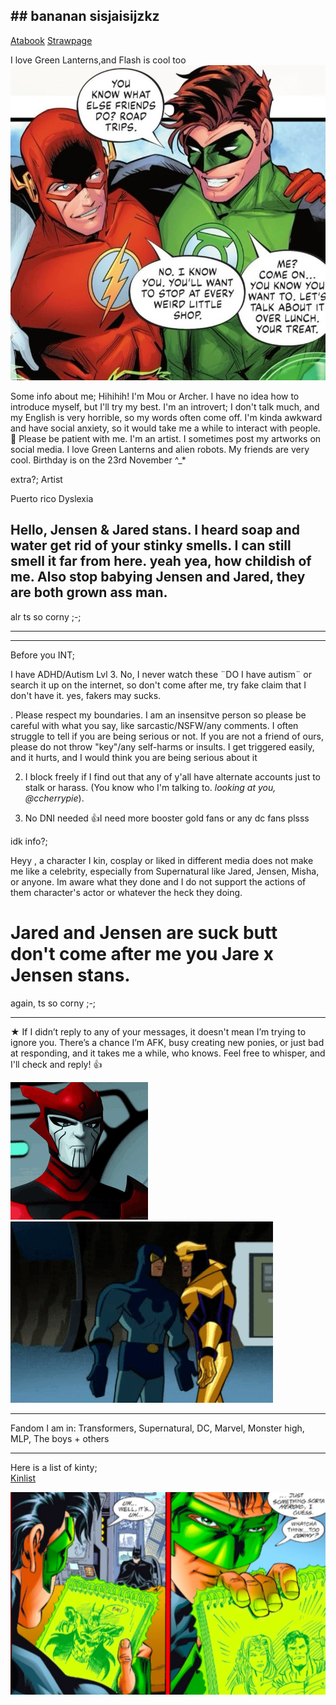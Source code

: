 ## ## bananan sisjaisijzkz

[Atabook](https://angelcake.atabook.org/)                [Strawpage](https://ang3lcake.straw.page)

I love Green Lanterns,and Flash is cool too
![image_alt](https://github.com/StaticSh0ck/StaticSh0ck/blob/d1268c9e77cc3c6447c012d9cc4a2e234f88f5b4/97602c8032d6f4e57c4cb9797dde21ce.jpg)


Some info about me;
Hihihih! I'm Mou or Archer. I have no idea how to introduce myself, but I'll try my best. I'm an introvert; I don't talk much, and my English is very horrible, so my words often come off. I'm kinda awkward and have social anxiety, so it would take me a while to interact with people. 🫠 Please be patient with me. I'm an artist. I sometimes post my artworks on social media. I love Green Lanterns and alien robots. My friends are very cool. Birthday is on the 23rd November ^_*

extra?;
Artist

Puerto rico
Dyslexia

## Hello, Jensen & Jared stans. I heard soap and water get rid of your stinky smells. I can still smell it far from here. yeah yea, how childish of me. Also stop babying Jensen and Jared, they are both grown ass man.
alr ts so corny ;-;

_______________________________________
____________________________________

Before you INT;

I have ADHD/Autism Lvl 3. No, I never watch these ¨DO I have autism¨ or search it up on the internet, so don't come after me, try fake claim that I don't have it. yes, fakers may sucks. 


. Please respect my boundaries. I am an insensitve person so please be careful with what you say, like sarcastic/NSFW/any comments. I often struggle to tell if you are being serious or not. If you are not a friend of ours, please do not throw "key"/any self-harms or insults. I get triggered easily, and it hurts, and I would think you are being serious about it

 
2. I block freely if I find out that any of y'all have alternate accounts just to stalk or harass. (You know who I'm talking to. *looking at you, @ccherrypie*).

3. No DNI needed 👍I need more booster gold fans or any dc fans plsss

 
idk info?;

Heyy , a character I kin, cosplay or liked in different media does not make me like a celebrity, especially from Supernatural like Jared, Jensen, Misha, or anyone. Im aware what they done and I do not support the actions of them character's actor or whatever the heck they doing. 

# Jared and Jensen are suck butt don't come after me you Jare x Jensen stans.
 again, ts so corny ;-;
 ___________________________________________________________________________
 
 ★ If I didn’t reply to any of your messages, it doesn't mean I’m trying to ignore you. There’s a chance I’m AFK, busy creating new ponies, or just bad at responding, and it takes me a while, who knows. Feel free to whisper, and I'll check and reply! 👍



![image_alt](https://github.com/StaticSh0ck/StaticSh0ck/blob/58d93dbd6b55d6a11a20ad12eba3141e75a66ad3/razer-red-lantern.gif) ![image alt](https://github.com/StaticSh0ck/StaticSh0ck/blob/main/tumblr_637b15c1503a5f7c36da23587d3b5fd5_76ef5aa0_500.gif?raw=true)

 
___________________________________________________________________________
Fandom I am in: Transformers, Supernatural, DC, Marvel, Monster high, MLP, The boys + others
___________________________________________________________________________

Here is a list of kinty;   
[Kinlist](https://ang3lcake.straw.page/kins)
 
 ![image_alt](https://github.com/StaticSh0ck/StaticSh0ck/blob/4f8d446d160b0167330cfcf5c6869e950732a126/Screenshot%202025-06-16%204.02.48%20AM.png)

